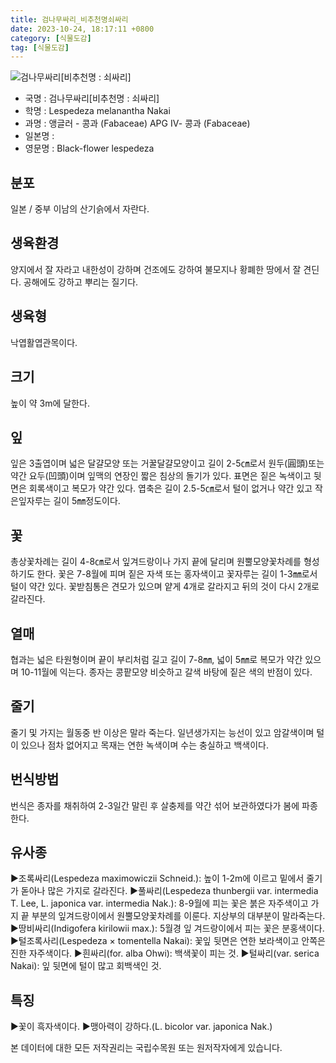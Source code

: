 ```yaml
---
title: 검나무싸리_비추천명쇠싸리
date: 2023-10-24, 18:17:11 +0800
category: [식물도감]
tag: [식물도감]
---
```




![검나무싸리[비추천명 : 쇠싸리]](http://www.nature.go.kr/fileUpload/plants/basic/Leguminosae/Lespedeza/12309/12309_1_th2.jpg)
- 국명 : 검나무싸리[비추천명 : 쇠싸리]
- 학명 : Lespedeza melanantha Nakai
- 과명 : 앵글러 - 콩과 (Fabaceae) APG Ⅳ- 콩과 (Fabaceae)
- 일본명 : 
- 영문명 : Black-flower lespedeza


## 분포
일본 / 중부 이남의 산기슭에서 자란다.
## 생육환경
양지에서 잘 자라고 내한성이 강하며 건조에도 강하여 불모지나 황폐한 땅에서 잘 견딘다. 공해에도 강하고 뿌리는 질기다.
## 생육형
낙엽활엽관목이다.
## 크기
높이 약 3m에 달한다.
## 잎
잎은 3출엽이며 넓은 달걀모양 또는 거꿀달걀모양이고 길이 2-5㎝로서 원두(圓頭)또는 약간 요두(凹頭)이며 잎맥의 연장인 짧은 침상의 돌기가 있다. 표면은 짙은 녹색이고 뒷면은 회록색이고 복모가 약간 있다. 엽축은 길이 2.5-5㎝로서 털이 없거나 약간 있고 작은잎자루는 길이 5㎜정도이다.
## 꽃
총상꽃차례는 길이 4-8㎝로서 잎겨드랑이나 가지 끝에 달리며 원뿔모양꽃차례를 형성하기도 한다. 꽃은 7-8월에 피며 짙은 자색 또는 홍자색이고 꽃자루는 길이 1-3㎜로서 털이 약간 있다. 꽃받침통은 견모가 있으며 얕게 4개로 갈라지고 뒤의 것이 다시 2개로 갈라진다.
## 열매
협과는 넓은 타원형이며 끝이 부리처럼 길고 길이 7-8㎜, 넓이 5㎜로 복모가 약간 있으며 10-11월에 익는다. 종자는 콩팥모양 비슷하고 갈색 바탕에 짙은 색의 반점이 있다.
## 줄기
줄기 및 가지는 월동중 반 이상은 말라 죽는다. 일년생가지는 능선이 있고 암갈색이며 털이 있으나 점차 없어지고 목재는 연한 녹색이며 수는 충실하고 백색이다.
## 번식방법
번식은 종자를 채취하여 2-3일간 말린 후 살충제를 약간 섞어 보관하였다가 봄에 파종한다.
## 유사종
▶조록싸리(Lespedeza maximowiczii Schneid.): 높이 1-2m에 이르고 밑에서 줄기가 돋아나 많은 가지로 갈라진다.▶풀싸리(Lespedeza thunbergii var. intermedia T. Lee, L. japonica var. intermedia Nak.): 8-9월에 피는 꽃은 붉은 자주색이고 가지 끝 부분의 잎겨드랑이에서 원뿔모양꽃차례를 이룬다. 지상부의 대부분이 말라죽는다. ▶땅비싸리(Indigofera kirilowii max.): 5월경 잎 겨드랑이에서 피는 꽃은 분홍색이다.▶털조록사리(Lespedeza × tomentella Nakai): 꽃잎 뒷면은 연한 보라색이고 안쪽은 진한 자주색이다.▶흰싸리(for. alba Ohwi): 백색꽃이 피는 것.▶털싸리(var. serica Nakai): 잎 뒷면에 털이 많고 회백색인 것.
## 특징
▶꽃이 흑자색이다. ▶맹아력이 강하다.(L. bicolor var. japonica Nak.)






본 데이터에 대한 모든 저작권리는 국립수목원 또는 원저작자에게 있습니다.
